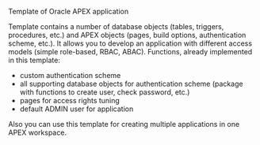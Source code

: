 Template of Oracle APEX application

Template contains a number of database objects (tables, triggers, procedures, etc.) and APEX objects (pages, build options, authentication scheme, etc.). It allows you to develop an application with different access models (simple role-based, RBAC, ABAC).
Functions, already implemented in this template:
 * custom authentication scheme
 * all supporting database objects for authentication scheme (package with functions to create user, check password, etc.)
 * pages for access rights tuning
 * default ADMIN user for application

Also you can use this template for creating multiple applications in one APEX workspace.

